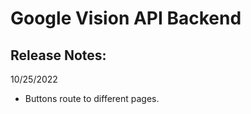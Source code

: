 # Google Vision API Backend

## Release Notes:
10/25/2022
<ul>
	<li>
	Buttons route to different pages. 
	</li>
</ul>
